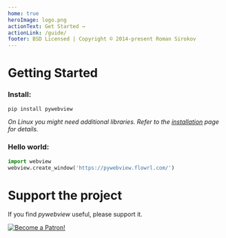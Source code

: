 ```yaml
---
home: true
heroImage: logo.png
actionText: Get Started →
actionLink: /guide/
footer: BSD Licensed | Copyright © 2014-present Roman Sirokov
---
```


# Getting Started

### Install:

``` bash
pip install pywebview
```

_On Linux you might need additional libraries. Refer to the [installation](/guide/installation.html) page for details._


### Hello world:
``` python
import webview
webview.create_window('https://pywebview.flowrl.com/')
```



# Support the project 

If you find _pywebview_ useful, please support it.

<div class="center spc-m spc-bottom">
    <a href="https://www.patreon.com/bePatron?u=13226105" data-patreon-widget-type="become-patron-button">
        <img src='https://c5.patreon.com/external/logo/become_a_patron_button.png' alt='Become a Patron!'/>
    </a>
</div>
